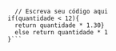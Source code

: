 ```function calculaPrecoTotal(quantidade) {
  // Escreva seu código aqui
if(quantidade < 12){
  return quantidade * 1.30}
  else return quantidade * 1
}```